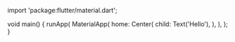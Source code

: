import 'package:flutter/material.dart';

void main() {
  runApp(
    MaterialApp(
      home: Center(
        child: Text('Hello'),
      ),
    ),
  );
}

